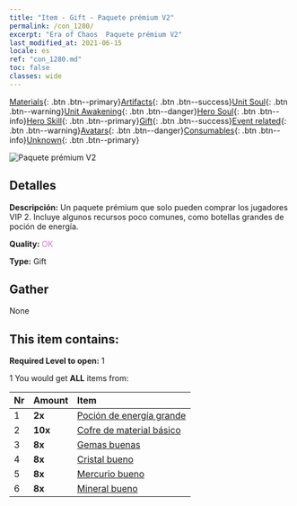 ```yaml
---
title: "Item - Gift - Paquete prémium V2"
permalink: /con_1280/
excerpt: "Era of Chaos  Paquete prémium V2"
last_modified_at: 2021-06-15
locale: es
ref: "con_1280.md"
toc: false
classes: wide
---
```

 [Materials](/ItemsES/){: .btn .btn--primary}[Artifacts](/ItemsES/Artifacts/){: .btn .btn--success}[Unit Soul](/ItemsES/UnitSoul/){: .btn .btn--warning}[Unit Awakening](/ItemsES/UnitAwakening/){: .btn .btn--danger}[Hero Soul](/ItemsES/HeroSoul/){: .btn .btn--info}[Hero Skill](/ItemsES/HeroSkill/){: .btn .btn--primary}[Gift](/ItemsES/Gift/){: .btn .btn--success}[Event related](/ItemsES/Events/){: .btn .btn--warning}[Avatars](/ItemsES/Avatars/){: .btn .btn--danger}[Consumables](/ItemsES/Consumables/){: .btn .btn--info}[Unknown](/ItemsES/Unknown/){: .btn .btn--primary}

 ![Paquete prémium V2](/images/t/i_905002.png)

## Detalles
 **Descripción:** Un paquete prémium que solo pueden comprar los jugadores VIP 2. Incluye algunos recursos poco comunes, como botellas grandes de poción de energía.

 **Quality:** <span style="color: #DA70D6">OK</span>

 **Type:** Gift

## Gather

  None

## This item contains:

 **Required Level to open:** 1

 1 You would get **ALL** items  from:

  | Nr | Amount |     Item    |
  |:---|:-------|:------------|
  | 1 |  **2x** | [Poción de energía grande](/ItemsES/con_706/) |  | 
  | 2 |  **10x** | [Cofre de material básico](/ItemsES/con_756/) |  | 
  | 3 |  **8x** | [Gemas buenas](/ItemsES/mat_16/) |  | 
  | 4 |  **8x** | [Cristal bueno](/ItemsES/mat_17/) |  | 
  | 5 |  **8x** | [Mercurio bueno](/ItemsES/mat_14/) |  | 
  | 6 |  **8x** | [Mineral bueno](/ItemsES/mat_12/) |  | 
